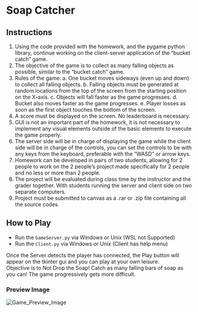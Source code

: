 # Soap Catcher

## Instructions
1. Using the code provided with the homework, and the pygame python library, continue
working on the client-server application of the “bucket catch” game.
2. The objective of the game is to collect as many falling objects as possible, similar to the
“bucket catch” game.
3. Rules of the game:
a. One bucket moves sideways (even up and down) to collect all falling objects.
b. Falling objects must be generated at random locations from the top of the screen
from the starting position on the X-axis.
c. Objects will fall faster as the game progresses.
d. Bucket also moves faster as the game progresses.
e. Player losses as soon as the first object touches the bottom of the screen.
4. A score must be displayed on the screen. No leaderboard is necessary.
5. GUI is not an important part of the homework, it is not necessary to implement any
visual elements outside of the basic elements to execute the game properly.
6. The server side will be in charge of displaying the game while the client side will be in
charge of the controls, you can set the controls to be with any keys from the keyboard,
preferable with the “WASD” or arrow keys.
7. Homework can be developed in pairs of two students, allowing for 2 people to work on
the 2 people’s project made specifically for 2 people and no less or more than 2 people.
8. The project will be evaluated during class time by the instructor and the grader together.
With students running the server and client side on two separate computers.
9. Project must be submitted to canvas as a .rar or .zip file containing all the source codes.

## How to Play
- Run the `GameServer.py` via Windows or Unix (WSL not Supported)
- Run the `Client.py` via Windows or Unix (Client has help menu)

Once the Server detects the player has connected, the Play button will appear on the tkinter gui and you can play at your own leisure.<br>
Objective is to Not Drop the Soap! Catch as many falling bars of soap as you can! The game progressively gets more difficult.

### Preview Image
![Game_Preview_Image](https://github.com/user-attachments/assets/f86dc443-b307-40c5-99b0-90e99b3cb5bc)
